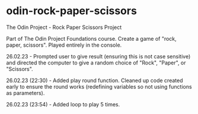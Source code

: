 # odin-rock-paper-scissors
The Odin Project - Rock Paper Scissors Project

Part of The Odin Project Foundations course. Create a game of "rock, paper, scissors". Played entirely in the console.

26.02.23 - Prompted user to give result (ensuring this is not case sensitive) and directed the computer to give a random choice of "Rock", "Paper", or "Scissors".

26.02.23 (22:30) - Added play round function. Cleaned up code created early to ensure the round works (redefining variables so not using functions as parameters).

26.02.23 (23:54) - Added loop to play 5 times.